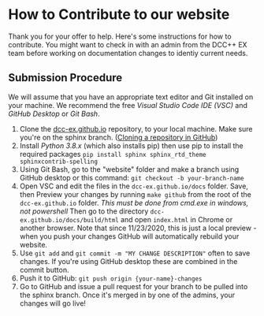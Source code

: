 # How to Contribute to our website

Thank you for your offer to help. Here's some instructions for how to contribute. You might want to check in with an admin from the DCC++ EX team before working on documentation changes to identiy current needs.

## Submission Procedure

We will assume that you have an appropriate text editor and Git installed on your machine. We recommend the free _Visual Studio Code IDE (VSC)_ and _GitHub Desktop_ or _Git Bash_.

1. Clone the [dcc-ex.github.io](https://github.com/DCC-EX/dcc-ex.github.io/tree/sphinx) repository, to your local machine. Make sure you're on the sphinx branch. ([Cloning a repository in GitHub](https://help.github.com/en/github/creating-cloning-and-archiving-repositories/cloning-a-repository))
2. Install _Python 3.8.x_ (which also installs pip) then use pip to install the required packages ```pip install sphinx sphinx_rtd_theme sphinxcontrib-spelling```
3. Using Git Bash, go to the "website" folder and make a branch using GitHub desktop or this command: ```git checkout -b your-branch-name```
4. Open VSC and edit the files in the ```dcc-ex.github.io/docs``` folder. Save, then Preview your changes by running ```make github``` from the root of the ```dcc-ex.github.io``` folder. *This must be done from cmd.exe in windows, not powershell* Then go to the directory ```dcc-ex.github.io/docs/build/html``` and open ```index.html``` in Chrome or another browser. Note that since 11/23/2020, this is just a local preview - when you push your changes GitHub will automatically rebuild your website.
5. Use ```git add``` and ```git commit -m "MY CHANGE DESCRIPTION"``` often to save changes. If you're using GitHub desktop these are combined in the commit button.
6. Push it to GitHub: ```git push origin {your-name}-changes```
8. Go to GitHub and issue a pull request for your branch to be pulled into the sphinx branch. Once it's merged in by one of the admins, your changes will go live!
